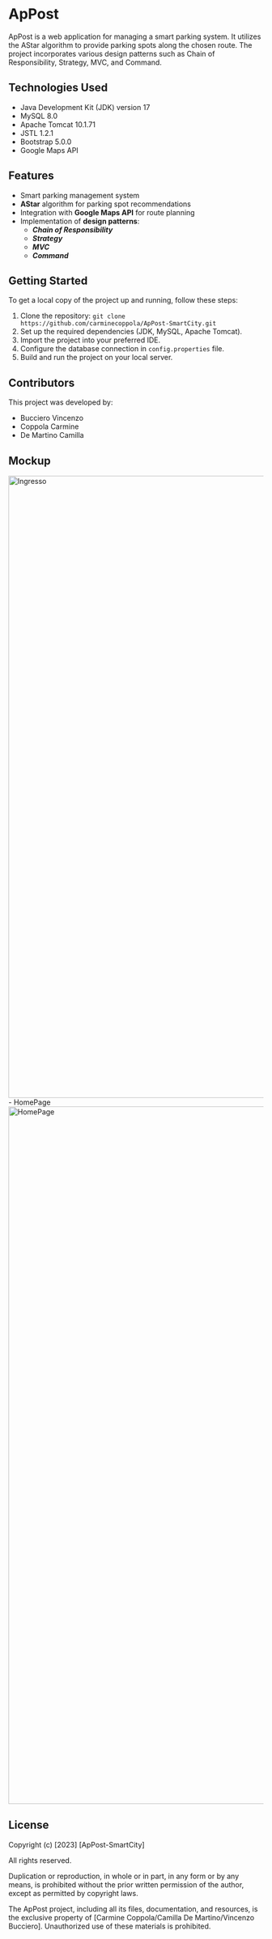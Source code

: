 # ApPost

ApPost is a web application for managing a smart parking system. It utilizes the AStar algorithm to provide parking spots along the chosen route. The project incorporates various design patterns such as Chain of Responsibility, Strategy, MVC, and Command.

## Technologies Used

- Java Development Kit (JDK) version 17
- MySQL 8.0
- Apache Tomcat 10.1.71
- JSTL 1.2.1
- Bootstrap 5.0.0
- Google Maps API

## Features

- Smart parking management system
- **AStar** algorithm for parking spot recommendations
- Integration with **Google Maps API** for route planning
- Implementation of **design patterns**:
  - **_Chain of Responsibility_**
  - **_Strategy_**
  - **_MVC_**
  - **_Command_**

## Getting Started

To get a local copy of the project up and running, follow these steps:

1. Clone the repository: `git clone https://github.com/carminecoppola/ApPost-SmartCity.git`
2. Set up the required dependencies (JDK, MySQL, Apache Tomcat).
3. Import the project into your preferred IDE.
4. Configure the database connection in `config.properties` file.
5. Build and run the project on your local server.


## Contributors

This project was developed by:

- Bucciero Vincenzo
- Coppola Carmine
- De Martino Camilla

## Mockup
<img width="1230" alt="Ingresso" src="https://github.com/carminecoppola/ApPost-SmartCity/assets/74236426/680d1c36-07a7-410d-bd3d-be6d523a1122">
- HomePage
<img width="1379" alt="HomePage" src="https://github.com/carminecoppola/ApPost-SmartCity/assets/74236426/6d5c95c9-117f-4fcd-9bb3-848ceb776ebd">



## License

Copyright (c) [2023] [ApPost-SmartCity]

All rights reserved.

Duplication or reproduction, in whole or in part, in any form or by any means, is prohibited without the prior written permission of the author, except as permitted by copyright laws.

The ApPost project, including all its files, documentation, and resources, is the exclusive property of [Carmine Coppola/Camilla De Martino/Vincenzo Bucciero]. Unauthorized use of these materials is prohibited.




